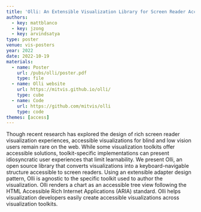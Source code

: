 ```yaml
---
title: 'Olli: An Extensible Visualization Library for Screen Reader Accessibility'
authors:
  - key: mattblanco
  - key: jzong
  - key: arvindsatya
type: poster
venue: vis-posters
year: 2022
date: 2022-10-19
materials:
  - name: Poster
    url: /pubs/olli/poster.pdf
    type: file
  - name: Olli website
    url: https://mitvis.github.io/olli/
    type: cube
  - name: Code
    url: https://github.com/mitvis/olli
    type: code
themes: [access]
---
```


Though recent research has explored the design of rich screen reader
visualization experiences, accessible visualizations for blind and
low vision users remain rare on the web. While some visualization
toolkits offer accessible solutions, toolkit-specific implementations
can present idiosyncratic user experiences that limit learnability. We
present Olli, an open source library that converts visualizations into
a keyboard-navigable structure accessible to screen readers. Using
an extensible adapter design pattern, Olli is agnostic to the specific
toolkit used to author the visualization. Olli renders a chart as an
accessible tree view following the HTML Accessible Rich Internet
Applications (ARIA) standard. Olli helps visualization developers
easily create accessible visualizations across visualization toolkits.
